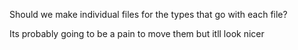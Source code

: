 Should we make individual files for the types that go with each file?

Its probably going to be a pain to move them but itll look nicer